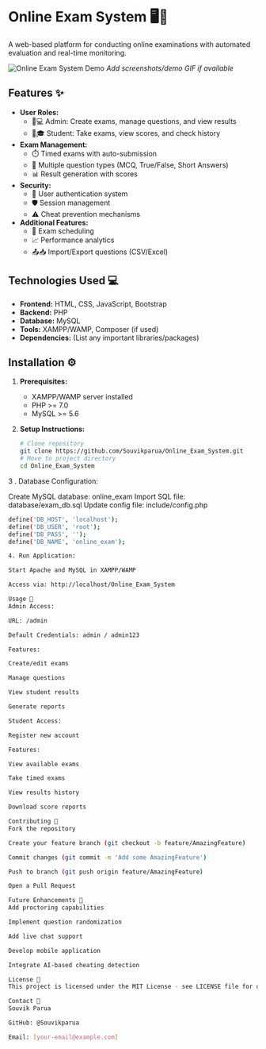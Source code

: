 # Online Exam System 🖥️📝

A web-based platform for conducting online examinations with automated evaluation and real-time monitoring.

![Online Exam System Demo](screenshots/demo.gif) *Add screenshots/demo GIF if available*

## Features ✨

- **User Roles:**
  - 👨💻 Admin: Create exams, manage questions, and view results
  - 🧑🎓 Student: Take exams, view scores, and check history
- **Exam Management:**
  - ⏱️ Timed exams with auto-submission
  - 📝 Multiple question types (MCQ, True/False, Short Answers)
  - 📊 Result generation with scores
- **Security:**
  - 🔑 User authentication system
  - 🛡️ Session management
  - ⚠️ Cheat prevention mechanisms
- **Additional Features:**
  - 📅 Exam scheduling
  - 📈 Performance analytics
  - 📤📥 Import/Export questions (CSV/Excel)

## Technologies Used 💻

- **Frontend:** HTML, CSS, JavaScript, Bootstrap
- **Backend:** PHP
- **Database:** MySQL
- **Tools:** XAMPP/WAMP, Composer (if used)
- **Dependencies:** (List any important libraries/packages)

## Installation ⚙️

1. **Prerequisites:**
   - XAMPP/WAMP server installed
   - PHP >= 7.0
   - MySQL >= 5.6

2. **Setup Instructions:**
   ```bash
   # Clone repository
   git clone https://github.com/Souvikparua/Online_Exam_System.git
   # Move to project directory
   cd Online_Exam_System

3 . Database Configuration:

Create MySQL database: online_exam
Import SQL file: database/exam_db.sql
Update config file: include/config.php

```bash
define('DB_HOST', 'localhost');
define('DB_USER', 'root');
define('DB_PASS', '');
define('DB_NAME', 'online_exam');

4. Run Application:

Start Apache and MySQL in XAMPP/WAMP

Access via: http://localhost/Online_Exam_System

Usage 🚀
Admin Access:

URL: /admin

Default Credentials: admin / admin123

Features:

Create/edit exams

Manage questions

View student results

Generate reports

Student Access:

Register new account

Features:

View available exams

Take timed exams

View results history

Download score reports

Contributing 🤝
Fork the repository

Create your feature branch (git checkout -b feature/AmazingFeature)

Commit changes (git commit -m 'Add some AmazingFeature')

Push to branch (git push origin feature/AmazingFeature)

Open a Pull Request

Future Enhancements 🚧
Add proctoring capabilities

Implement question randomization

Add live chat support

Develop mobile application

Integrate AI-based cheating detection

License 📄
This project is licensed under the MIT License - see LICENSE file for details

Contact 📧
Souvik Parua

GitHub: @Souvikparua

Email: [your-email@example.com]
